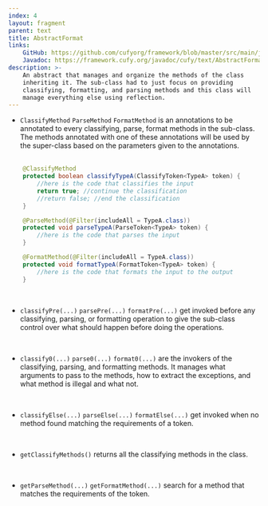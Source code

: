 ```yaml
---
index: 4
layout: fragment
parent: text
title: AbstractFormat
links:
    GitHub: https://github.com/cufyorg/framework/blob/master/src/main/java/cufy/text/AbstractFormat.java
    Javadoc: https://framework.cufy.org/javadoc/cufy/text/AbstractFormat.html
description: >-
    An abstract that manages and organize the methods of the class
    inheriting it. The sub-class had to just focus on providing
    classifying, formatting, and parsing methods and this class will
    manage everything else using reflection.
---
```


- `ClassifyMethod` `ParseMethod` `FormatMethod` is an annotations to
be annotated to every classifying, parse, format methods in the
sub-class. The methods annotated with one of these annotations will be
used by the super-class based on the parameters given to the
annotations.
<br><br>
```java 
    @ClassifyMethod
    protected boolean classifyTypeA(ClassifyToken<TypeA> token) {
        //here is the code that classifies the input
        return true; //continue the classification
        //return false; //end the classification
    }
```
```java 
    @ParseMethod(@Filter(includeAll = TypeA.class))
    protected void parseTypeA(ParseToken<TypeA> token) {
        //here is the code that parses the input
    }
```
```java 
    @FormatMethod(@Filter(includeAll = TypeA.class))
    protected void formatTypeA(FormatToken<TypeA> token) {
        //here is the code that formats the input to the output
    }
```
<br>

- `classifyPre(...)` `parsePre(...)` `formatPre(...)` get invoked
before any classifying, parsing, or formatting operation to give the
sub-class control over what should happen before doing the operations.
<br>

- `classify0(...)` `parse0(...)` `format0(...)` are the invokers of
the classifying, parsing, and formatting methods. It manages what 
arguments to pass to the methods, how to extract the exceptions, and
what method is illegal and what not.
<br>

- `classifyElse(...)` `parseElse(...)` `formatElse(...)` get invoked
when no method found matching the requirements of a token.
<br>

- `getClassifyMethods()` returns all the classifying methods in the
class.
<br>

- `getParseMethod(...)` `getFormatMethod(...)` search for a method
that matches the requirements of the token.